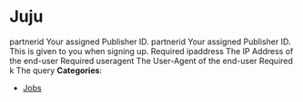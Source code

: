 # Juju


 partnerid Your assigned Publisher ID. partnerid Your assigned Publisher ID. This is given to you when signing up. Required ipaddress The IP Address of the end-user Required useragent The User-Agent of the end-user Required k The query
**Categories**:

- [Jobs](https://github/awesome-apis/awesome-apis#jobs)



